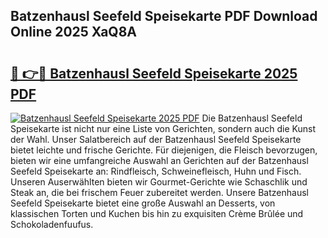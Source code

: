 ## Batzenhausl Seefeld Speisekarte PDF Download Online 2025 XaQ8A

# <h2><a href="http://gcbiba.nevu.top/?p=Batzenhausl+Seefeld+Speisekarte">🔗 👉🔴 Batzenhausl Seefeld Speisekarte 2025 PDF</a></h2>

[![Batzenhausl Seefeld Speisekarte 2025 PDF](https://i.imgur.com/dBaPXMq.png)](http://gcbiba.nevu.top/?p=Batzenhausl+Seefeld+Speisekarte)
Die Batzenhausl Seefeld Speisekarte ist nicht nur eine Liste von Gerichten, sondern auch die Kunst der Wahl. Unser Salatbereich auf der Batzenhausl Seefeld Speisekarte bietet leichte und frische Gerichte. Für diejenigen, die Fleisch bevorzugen, bieten wir eine umfangreiche Auswahl an Gerichten auf der Batzenhausl Seefeld Speisekarte an: Rindfleisch, Schweinefleisch, Huhn und Fisch. Unseren Auserwählten bieten wir Gourmet-Gerichte wie Schaschlik und Steak an, die bei frischem Feuer zubereitet werden. Unsere Batzenhausl Seefeld Speisekarte bietet eine große Auswahl an Desserts, von klassischen Torten und Kuchen bis hin zu exquisiten Crème Brûlée und Schokoladenfuufus.
